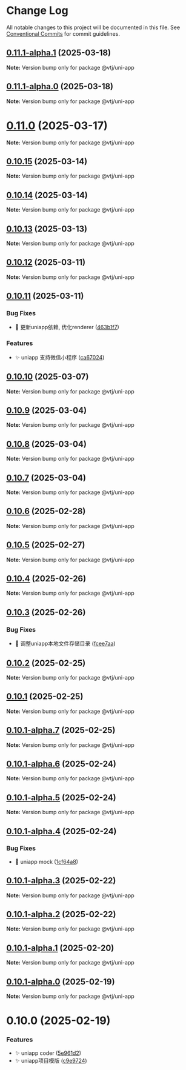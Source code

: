 # Change Log

All notable changes to this project will be documented in this file.
See [Conventional Commits](https://conventionalcommits.org) for commit guidelines.

## [0.11.1-alpha.1](https://gitee.com/newgateway/vtj/compare/@vtj/uni-app@0.11.1-alpha.0...@vtj/uni-app@0.11.1-alpha.1) (2025-03-18)

**Note:** Version bump only for package @vtj/uni-app





## [0.11.1-alpha.0](https://gitee.com/newgateway/vtj/compare/@vtj/uni-app@0.11.0...@vtj/uni-app@0.11.1-alpha.0) (2025-03-18)

**Note:** Version bump only for package @vtj/uni-app





# [0.11.0](https://gitee.com/newgateway/vtj/compare/@vtj/uni-app@0.10.15...@vtj/uni-app@0.11.0) (2025-03-17)

**Note:** Version bump only for package @vtj/uni-app





## [0.10.15](https://gitee.com/newgateway/vtj/compare/@vtj/uni-app@0.10.14...@vtj/uni-app@0.10.15) (2025-03-14)

**Note:** Version bump only for package @vtj/uni-app





## [0.10.14](https://gitee.com/newgateway/vtj/compare/@vtj/uni-app@0.10.13...@vtj/uni-app@0.10.14) (2025-03-14)

**Note:** Version bump only for package @vtj/uni-app





## [0.10.13](https://gitee.com/newgateway/vtj/compare/@vtj/uni-app@0.10.12...@vtj/uni-app@0.10.13) (2025-03-13)

**Note:** Version bump only for package @vtj/uni-app





## [0.10.12](https://gitee.com/newgateway/vtj/compare/@vtj/uni-app@0.10.11...@vtj/uni-app@0.10.12) (2025-03-11)

**Note:** Version bump only for package @vtj/uni-app





## [0.10.11](https://gitee.com/newgateway/vtj/compare/@vtj/uni-app@0.10.10...@vtj/uni-app@0.10.11) (2025-03-11)


### Bug Fixes

* 🐛 更新uniapp依赖, 优化renderer ([463b1f7](https://gitee.com/newgateway/vtj/commits/463b1f7419b5373c514eaaf285a989c5220f7934))


### Features

* ✨ uniapp 支持微信小程序 ([ca67024](https://gitee.com/newgateway/vtj/commits/ca6702490867df9badb5f045aee76c2df14f2052))





## [0.10.10](https://gitee.com/newgateway/vtj/compare/@vtj/uni-app@0.10.9...@vtj/uni-app@0.10.10) (2025-03-07)

**Note:** Version bump only for package @vtj/uni-app





## [0.10.9](https://gitee.com/newgateway/vtj/compare/@vtj/uni-app@0.10.8...@vtj/uni-app@0.10.9) (2025-03-04)

**Note:** Version bump only for package @vtj/uni-app





## [0.10.8](https://gitee.com/newgateway/vtj/compare/@vtj/uni-app@0.10.7...@vtj/uni-app@0.10.8) (2025-03-04)

**Note:** Version bump only for package @vtj/uni-app





## [0.10.7](https://gitee.com/newgateway/vtj/compare/@vtj/uni-app@0.10.5...@vtj/uni-app@0.10.7) (2025-03-04)

**Note:** Version bump only for package @vtj/uni-app





## [0.10.6](https://gitee.com/newgateway/vtj/compare/@vtj/uni-app@0.10.5...@vtj/uni-app@0.10.6) (2025-02-28)

**Note:** Version bump only for package @vtj/uni-app





## [0.10.5](https://gitee.com/newgateway/vtj/compare/@vtj/uni-app@0.10.4...@vtj/uni-app@0.10.5) (2025-02-27)

**Note:** Version bump only for package @vtj/uni-app





## [0.10.4](https://gitee.com/newgateway/vtj/compare/@vtj/uni-app@0.10.3...@vtj/uni-app@0.10.4) (2025-02-26)

**Note:** Version bump only for package @vtj/uni-app





## [0.10.3](https://gitee.com/newgateway/vtj/compare/@vtj/uni-app@0.10.2...@vtj/uni-app@0.10.3) (2025-02-26)


### Bug Fixes

* 🐛 调整uniapp本地文件存储目录 ([fcee7aa](https://gitee.com/newgateway/vtj/commits/fcee7aa537d68dfe9f9a0a03f9516c64810462b7))





## [0.10.2](https://gitee.com/newgateway/vtj/compare/@vtj/uni-app@0.10.1...@vtj/uni-app@0.10.2) (2025-02-25)

**Note:** Version bump only for package @vtj/uni-app





## [0.10.1](https://gitee.com/newgateway/vtj/compare/@vtj/uni-app@0.10.1-alpha.7...@vtj/uni-app@0.10.1) (2025-02-25)

**Note:** Version bump only for package @vtj/uni-app





## [0.10.1-alpha.7](https://gitee.com/newgateway/vtj/compare/@vtj/uni-app@0.10.1-alpha.6...@vtj/uni-app@0.10.1-alpha.7) (2025-02-25)

**Note:** Version bump only for package @vtj/uni-app





## [0.10.1-alpha.6](https://gitee.com/newgateway/vtj/compare/@vtj/uni-app@0.10.1-alpha.5...@vtj/uni-app@0.10.1-alpha.6) (2025-02-24)

**Note:** Version bump only for package @vtj/uni-app





## [0.10.1-alpha.5](https://gitee.com/newgateway/vtj/compare/@vtj/uni-app@0.10.1-alpha.4...@vtj/uni-app@0.10.1-alpha.5) (2025-02-24)

**Note:** Version bump only for package @vtj/uni-app





## [0.10.1-alpha.4](https://gitee.com/newgateway/vtj/compare/@vtj/uni-app@0.10.1-alpha.3...@vtj/uni-app@0.10.1-alpha.4) (2025-02-24)


### Bug Fixes

* 🐛 uniapp mock ([1cf64a8](https://gitee.com/newgateway/vtj/commits/1cf64a88b69336c59db9233dbc24bf31ccdc4ecd))





## [0.10.1-alpha.3](https://gitee.com/newgateway/vtj/compare/@vtj/uni-app@0.10.1-alpha.2...@vtj/uni-app@0.10.1-alpha.3) (2025-02-22)

**Note:** Version bump only for package @vtj/uni-app





## [0.10.1-alpha.2](https://gitee.com/newgateway/vtj/compare/@vtj/uni-app@0.10.1-alpha.1...@vtj/uni-app@0.10.1-alpha.2) (2025-02-22)

**Note:** Version bump only for package @vtj/uni-app





## [0.10.1-alpha.1](https://gitee.com/newgateway/vtj/compare/@vtj/uni-app@0.10.1-alpha.0...@vtj/uni-app@0.10.1-alpha.1) (2025-02-20)

**Note:** Version bump only for package @vtj/uni-app





## [0.10.1-alpha.0](https://gitee.com/newgateway/vtj/compare/@vtj/uni-app@0.10.0...@vtj/uni-app@0.10.1-alpha.0) (2025-02-19)

**Note:** Version bump only for package @vtj/uni-app





# 0.10.0 (2025-02-19)


### Features

* ✨ uniapp coder ([5e961d2](https://gitee.com/newgateway/vtj/commits/5e961d2154bcce1bfefef8d054878df13aa706c8))
* ✨ uniapp项目模版 ([c9e9724](https://gitee.com/newgateway/vtj/commits/c9e9724201eff42317e19a6b0c834c277a12cfe9))
